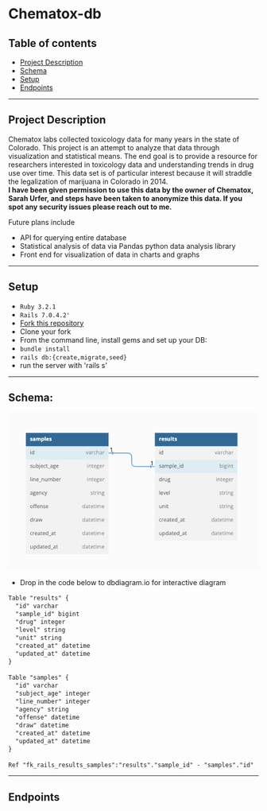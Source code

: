 # Chematox-db
## Table of contents
- [Project Description](#project-description)
- [Schema](#schema)
- [Setup](#setup)
- [Endpoints](#endpoints)


___

## Project Description
Chematox labs collected toxicology data for many years in the state of Colorado. This project is an attempt to analyze that data through visualization and statistical means. The end goal is to provide a resource for researchers interested in toxicology data and understanding trends in drug use over time. This data set is of particular interest because it will straddle the legalization of marijuana in Colorado in 2014. <br>
**I have been given permission to use this data by the owner of Chematox, Sarah Urfer, and steps have been taken to anonymize this data. If you spot any security issues please reach out to me.**

Future plans include
- API for querying entire database
- Statistical analysis of data via Pandas python data analysis library
- Front end for visualization of data in charts and graphs
___

## Setup

- `Ruby 3.2.1`
- `Rails 7.0.4.2'`
- [Fork this repository](https://github.com/mullinsand/chematox-db)
- Clone your fork
- From the command line, install gems and set up your DB:
- `bundle install`
- `rails db:{create,migrate,seed}`
- run the server with 'rails s'
___

## Schema: 

<img src="./app/assets/images/schema.png" alt="The schema of the project includes a table for Samples and Results." />

- Drop in the code below to dbdiagram.io for interactive diagram
```
Table "results" {
  "id" varchar
  "sample_id" bigint
  "drug" integer
  "level" string
  "unit" string
  "created_at" datetime
  "updated_at" datetime
}

Table "samples" {
  "id" varchar
  "subject_age" integer
  "line_number" integer
  "agency" string
  "offense" datetime
  "draw" datetime
  "created_at" datetime
  "updated_at" datetime
}

Ref "fk_rails_results_samples":"results"."sample_id" - "samples"."id"
```
___

## Endpoints
